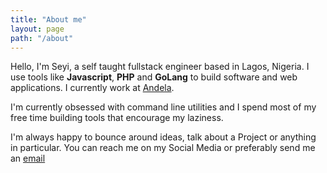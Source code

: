```yaml
---
title: "About me"
layout: page
path: "/about"
---
```


Hello,
I'm Seyi, a self taught fullstack engineer based in Lagos, Nigeria. I use tools like **Javascript**, **PHP** and **GoLang** to build 
software and web applications. I currently work at [Andela](https://www.andela.com). 

I'm currently obsessed with command line utilities and I spend most of my free time building tools that encourage my laziness.

I'm always happy to bounce around ideas, talk about a Project or anything in particular. You can reach me on my Social Media or preferably send me an [email](mailto:adelekeadetokunbo01@gmail.com)



